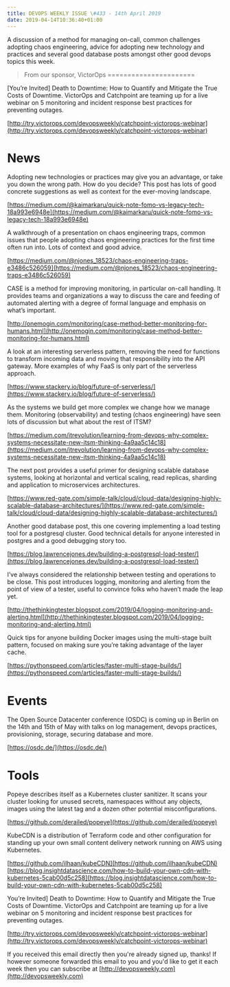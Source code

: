 ```yaml
---
title: DEVOPS WEEKLY ISSUE \#433 - 14th April 2019 
date: 2019-04-14T10:36:40+01:00
---
```


A discussion of a method for managing on-call, common challenges adopting chaos engineering, advice for adopting new technology and practices and several good database posts amongst other good devops topics this week.


>From our sponsor, VictorOps
======================

[You’re Invited] Death to Downtime: How to Quantify and Mitigate the True Costs of Downtime. VictorOps and Catchpoint are teaming up for a live webinar on 5 monitoring and incident response best practices for preventing outages.

[http://try.victorops.com/devopsweekly/catchpoint-victorops-webinar](http://try.victorops.com/devopsweekly/catchpoint-victorops-webinar)


News
====

Adopting new technologies or practices may give you an advantage, or take you down the wrong path. How do you decide? This post has lots of good concrete suggestions as well as context for the ever-moving landscape.

[https://medium.com/@kaimarkaru/quick-note-fomo-vs-legacy-tech-18a993e6948e](https://medium.com/@kaimarkaru/quick-note-fomo-vs-legacy-tech-18a993e6948e)


A walkthrough of a presentation on chaos engineering traps, common issues that people adopting chaos engineering practices for the first time often run into. Lots of context and good advice.

[https://medium.com/@njones_18523/chaos-engineering-traps-e3486c526059](https://medium.com/@njones_18523/chaos-engineering-traps-e3486c526059)


CASE is a method for improving monitoring, in particular on-call handling. It provides teams and organizations a way to discuss the care and feeding of automated alerting with a degree of formal language and emphasis on what’s important.

[http://onemogin.com/monitoring/case-method-better-monitoring-for-humans.html](http://onemogin.com/monitoring/case-method-better-monitoring-for-humans.html)


A look at an interesting serverless pattern, removing the need for functions to transform incoming data and moving that responsibility into the API gateway. More examples of why FaaS is only part of the serverless approach.

[https://www.stackery.io/blog/future-of-serverless/](https://www.stackery.io/blog/future-of-serverless/)


As the systems we build get more complex we change how we manage them. Monitoring (observability) and testing (chaos engineering) have seen lots of discussion but what about the rest of ITSM?

[https://medium.com/itrevolution/learning-from-devops-why-complex-systems-necessitate-new-itsm-thinking-4a9aa5c14c18](https://medium.com/itrevolution/learning-from-devops-why-complex-systems-necessitate-new-itsm-thinking-4a9aa5c14c18)


The next post provides a useful primer for designing scalable database systems, looking at horizontal and vertical scaling, read replicas, sharding and application to microservices architectures.

[https://www.red-gate.com/simple-talk/cloud/cloud-data/designing-highly-scalable-database-architectures/](https://www.red-gate.com/simple-talk/cloud/cloud-data/designing-highly-scalable-database-architectures/)


Another good database post, this one covering implementing a load testing tool for a postgresql cluster. Good technical details for anyone interested in postgres and a good debugging story too.

[https://blog.lawrencejones.dev/building-a-postgresql-load-tester/](https://blog.lawrencejones.dev/building-a-postgresql-load-tester/)


I’ve always considered the relationship between testing and operations to be close. This post introduces logging, monitoring and alerting from the point of view of a tester, useful to convince folks who haven’t made the leap yet.

[http://thethinkingtester.blogspot.com/2019/04/logging-monitoring-and-alerting.html](http://thethinkingtester.blogspot.com/2019/04/logging-monitoring-and-alerting.html)


Quick tips for anyone building Docker images using the multi-stage built pattern, focused on making sure you’re taking advantage of the layer cache.

[https://pythonspeed.com/articles/faster-multi-stage-builds/](https://pythonspeed.com/articles/faster-multi-stage-builds/)



Events
======

The Open Source Datacenter conference (OSDC) is coming up in Berlin on the 14th and 15th of May with talks on log management, devops practices, provisioning, storage, securing database and more.

[https://osdc.de/](https://osdc.de/)


Tools
====

Popeye describes itself as a Kubernetes cluster sanitizer. It scans your cluster looking for unused secrets, namespaces without any objects, images using the latest tag and a dozen other potential misconfigurations.

[https://github.com/derailed/popeye](https://github.com/derailed/popeye)


KubeCDN is a distribution of Terraform code and other configuration for standing up your own small content delivery network running on AWS using Kubernetes.

[https://github.com/ilhaan/kubeCDN](https://github.com/ilhaan/kubeCDN)
[https://blog.insightdatascience.com/how-to-build-your-own-cdn-with-kubernetes-5cab00d5c258](https://blog.insightdatascience.com/how-to-build-your-own-cdn-with-kubernetes-5cab00d5c258)



You’re Invited] Death to Downtime: How to Quantify and Mitigate the True Costs of Downtime. VictorOps and Catchpoint are teaming up for a live webinar on 5 monitoring and incident response best practices for preventing outages.

[http://try.victorops.com/devopsweekly/catchpoint-victorops-webinar](http://try.victorops.com/devopsweekly/catchpoint-victorops-webinar)


If you received this email directly then you're already signed up, thanks! If however someone forwarded this email to you and you'd like to get it each week then you can subscribe at [http://devopsweekly.com](http://devopsweekly.com)

